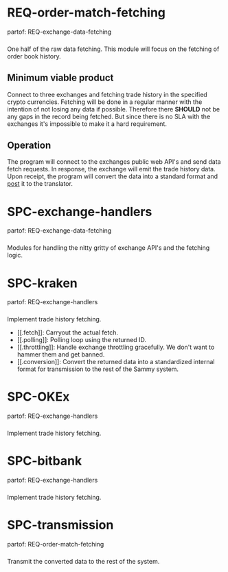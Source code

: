 # REQ-order-match-fetching
partof: REQ-exchange-data-fetching
###
One half of the raw data fetching. This module will focus on the fetching of order book history.

## Minimum viable product
Connect to three exchanges and fetching trade history in the specified crypto currencies. Fetching will be done in a regular manner with the intention of not losing any data if possible. Therefore there **SHOULD** not be any gaps in the record being fetched. But since there is no SLA with the exchanges it's impossible to make it a hard requirement.

## Operation
The program will connect to the exchanges public web API's and send data fetch requests. In response, the exchange will emit the trade history data. Upon receipt, the program will convert the data into a standard format and [post](https://en.wikipedia.org/wiki/POST_(HTTP)) it to the translator.

# SPC-exchange-handlers
partof: REQ-exchange-data-fetching
###
Modules for handling the nitty gritty of exchange API's and the fetching logic.

# SPC-kraken
partof: REQ-exchange-handlers
###
Implement trade history fetching.

- [[.fetch]]: Carryout the actual fetch.
- [[.polling]]: Polling loop using the returned ID.
- [[.throttling]]: Handle exchange throttling gracefully. We don't want to hammer them and get banned.
- [[.conversion]]: Convert the returned data into a standardized internal format for transmission to the rest of the Sammy system.


# SPC-OKEx
partof: REQ-exchange-handlers
###
Implement trade history fetching.

# SPC-bitbank
partof: REQ-exchange-handlers
###
Implement trade history fetching.

# SPC-transmission
partof: REQ-order-match-fetching
###
Transmit the converted data to the rest of the system.
